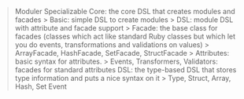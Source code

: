 > Moduler
  > Specializable
  > Core: the core DSL that creates modules and facades
    > Basic: simple DSL to create modules
    > DSL: module DSL with attribute and facade support
    > Facade: the base class for facades (classes which act like standard Ruby
      classes but which let you do events, transformations and validations on
      values)
      > ArrayFacade, HashFacade, SetFacade, StructFacade
    > Attributes: basic syntax for attributes.
    > Events, Transformers, Validators: facades for standard attributes
  > DSL: the type-based DSL that stores type information and puts a nice syntax on it
    > Type, Struct, Array, Hash, Set
  > Event
